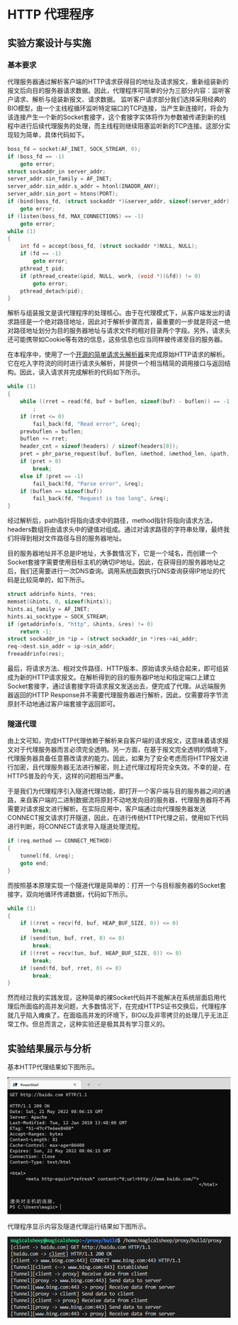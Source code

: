 # HTTP 代理程序

## 实验方案设计与实施

### 基本要求

代理服务器通过解析客户端的HTTP请求获得目的地址及请求报文，重新组装新的报文后向目的服务器请求数据。因此，代理程序可简单的分为三部分内容：监听客户请求、解析与组装新报文、请求数据。
监听客户请求部分我们选择采用经典的BIO模型，由一个主线程循环监听特定端口的TCP连接，当产生新连接时，将会为该连接产生一个新的Socket套接字，这个套接字实体将作为参数被传递到新的线程中进行后续代理服务的处理，而主线程则继续阻塞监听新的TCP连接。这部分实现较为简单，具体代码如下。

```c
boss_fd = socket(AF_INET, SOCK_STREAM, 0);
if (boss_fd == -1)
    goto error;
struct sockaddr_in server_addr;
server_addr.sin_family = AF_INET;
server_addr.sin_addr.s_addr = htonl(INADDR_ANY);
server_addr.sin_port = htons(PORT);
if (bind(boss_fd, (struct sockaddr *)&server_addr, sizeof(server_addr)) == -1)
    goto error;
if (listen(boss_fd, MAX_CONNECTIONS) == -1)
    goto error;
while (1)
{
    int fd = accept(boss_fd, (struct sockaddr *)NULL, NULL);
    if (fd == -1)
        goto error;
    pthread_t pid;
    if (pthread_create(&pid, NULL, work, (void *)(&fd)) != 0)
        goto error;
    pthread_detach(pid);
}
```

解析与组装报文是该代理程序的处理核心。由于在代理模式下，从客户端发出的请求路径是一个绝对路径地址，因此对于解析步骤而言，最重要的一步就是将这一绝对路径地址划分为目的服务器地址与请求文件的相对目录两个字段。另外，请求头还可能携带如Cookie等有效的信息，这些信息也应当同样被传递至目的服务器。

在本程序中，使用了一个[开源的简单请求头解析器](https://github.com/h2o/picohttpparser)来完成原始HTTP请求的解析。它在吃入字符流的同时进行请求头解析，并提供一个相当精简的调用接口与返回结构。因此，读入请求并完成解析的代码如下所示。

```c
while (1)
{
    while ((rret = read(fd, buf + buflen, sizeof(buf) - buflen)) == -1 && errno == EINTR)
        ;
    if (rret <= 0)
        fail_back(fd, "Read error", &req);
    prevbuflen = buflen;
    buflen += rret;
    header_cnt = sizeof(headers) / sizeof(headers[0]);
    pret = phr_parse_request(buf, buflen, &method, &method_len, &path, &path_len, &minor_version, headers, &header_cnt, prevbuflen);
    if (pret > 0)
        break;
    else if (pret == -1)
        fail_back(fd, "Parse error", &req);
    if (buflen == sizeof(buf))
        fail_back(fd, "Request is too long", &req);
}
```

经过解析后，path指针将指向请求中的路径，method指针将指向请求方法，headers数组将由请求头中的键值对组成。通过对请求路径的字符串处理，最终我们将得到相对文件路径与目的服务器地址。

目的服务器地址并不总是IP地址，大多数情况下，它是一个域名，而创建一个Socket套接字需要使用目标主机的确切IP地址。因此，在获得目的服务器地址之后，我们还需要进行一次DNS查询。调用系统函数执行DNS查询获得IP地址的代码是比较简单的，如下所示。

```c
struct addrinfo hints, *res;
memset(&hints, 0, sizeof(hints));
hints.ai_family = AF_INET;
hints.ai_socktype = SOCK_STREAM;
if (getaddrinfo(s, "http", &hints, &res) != 0)
    return -1;
struct sockaddr_in *ip = (struct sockaddr_in *)res->ai_addr;
req->dest.sin_addr = ip->sin_addr;
freeaddrinfo(res);
```

最后，将请求方法、相对文件路径、HTTP版本、原始请求头结合起来，即可组装成为新的HTTP请求报文。在解析得到的目的服务器IP地址和指定端口上建立Socket套接字，通过该套接字将请求报文发送出去，便完成了代理。从远端服务器返回的HTTP Response并不需要代理服务器进行解析，因此，仅需要将字节流原封不动地通过客户端套接字返回即可。

### 隧道代理

由上文可知，完成HTTP代理依赖于解析来自客户端的请求报文，这意味着请求报文对于代理服务器而言必须完全透明。另一方面，在基于报文完全透明的情境下，代理服务器具备任意篡改请求的能力。因此，如果为了安全考虑而将HTTP报文进行加密，且代理服务器无法进行解密，则上述代理过程将完全失效。不幸的是，在HTTPS普及的今天，这样的问题相当严重。

于是我们为代理程序引入隧道代理功能，即打开一个客户端与目的服务器之间的通路，来自客户端的二进制数据流将原封不动地发向目的服务器，代理服务器将不再需要对请求报文进行解析。在实际应用中，客户端通过向代理服务器发送CONNECT报文请求打开隧道，因此，在进行传统HTTP代理之前，使用如下代码进行判断，将CONNECT请求导入隧道处理流程。

```c
if (req.method == CONNECT_METHOD)
{
    tunnel(fd, &req);
    goto end;
}
```

而按照基本原理实现一个隧道代理是简单的：打开一个与目标服务器的Socket套接字，双向地循环传递数据，代码如下所示。

```c
while (1)
{
    if ((rret = recv(fd, buf, HEAP_BUF_SIZE, 0)) <= 0)
        break;
    if (send(tun, buf, rret, 0) <= 0)
        break;
    if ((rret = recv(tun, buf, HEAP_BUF_SIZE, 0)) <= 0)
        break;
    if (send(fd, buf, rret, 0) <= 0)
        break;
}
```

然而经过我的实践发现，这种简单的裸Socket代码并不能解决在系统层面启用代理后所面临的高并发问题，大多数情况下，在完成HTTPS证书交换后，代理程序就几乎陷入瘫痪了。在面临高并发的环境下，BIO以及非零拷贝的处理几乎无法正常工作。但总而言之，这种实验还是极其具有学习意义的。

## 实验结果展示与分析

基本HTTP代理结果如下图所示。

![图片1](img/1.png)
 
代理程序显示内容及隧道代理运行结果如下图所示。

![图片2](img/2.png)